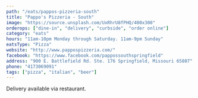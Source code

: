 ```yaml
---
path: "/eats/pappos-pizzeria-south"
title: "Pappo's Pizzeria - South"
image: "https://source.unsplash.com/UxRhrU8fPHQ/400x300"
orderops: ["dine-in", "delivery", "curbside", "order online"]
category: "eats"
hours: "11am-10pm Monday through Saturday. 11am-9pm Sunday"
eatsType: "Pizza"
website: "http://www.pappospizzeria.com/"
facebook: "https://www.facebook.com/pappossouthspringfield"
address: "900 E. Battlefield Rd. Ste. 176 Springfield, Missouri 65807"
phone: "4173069091"
tags: ["pizza", "italian", "beer"]
---
```


Delivery available via restaurant.

